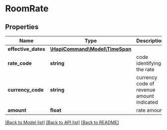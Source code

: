 # RoomRate

## Properties
Name | Type | Description | Notes
------------ | ------------- | ------------- | -------------
**effective_dates** | [**\HapiCommand\Model\TimeSpan**](TimeSpan.md) |  | [optional] 
**rate_code** | **string** | code identifying the rate | [optional] 
**currency_code** | **string** | currency code of revenue amount indicated | [optional] 
**amount** | **float** | rate amount | [optional] 

[[Back to Model list]](../README.md#documentation-for-models) [[Back to API list]](../README.md#documentation-for-api-endpoints) [[Back to README]](../README.md)


